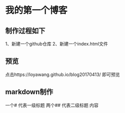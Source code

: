 # 我的第一个博客
## 制作过程如下
1、新建一个github仓库
2、新建一个index.html文件
## 预览
点击https://loyawang.github.io/blog20170413/ 即可预览
## markdown制作
一个# 代表一级标题
两个## 代表二级标题
内容
